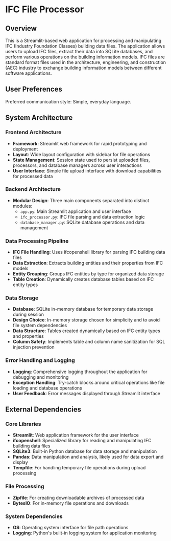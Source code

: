 # IFC File Processor

## Overview

This is a Streamlit-based web application for processing and manipulating IFC (Industry Foundation Classes) building data files. The application allows users to upload IFC files, extract their data into SQLite databases, and perform various operations on the building information models. IFC files are standard format files used in the architecture, engineering, and construction (AEC) industry to exchange building information models between different software applications.

## User Preferences

Preferred communication style: Simple, everyday language.

## System Architecture

### Frontend Architecture
- **Framework**: Streamlit web framework for rapid prototyping and deployment
- **Layout**: Wide layout configuration with sidebar for file operations
- **State Management**: Session state used to persist uploaded files, processors, and database managers across user interactions
- **User Interface**: Simple file upload interface with download capabilities for processed data

### Backend Architecture
- **Modular Design**: Three main components separated into distinct modules:
  - `app.py`: Main Streamlit application and user interface
  - `ifc_processor.py`: IFC file parsing and data extraction logic
  - `database_manager.py`: SQLite database operations and data management

### Data Processing Pipeline
- **IFC File Handling**: Uses ifcopenshell library for parsing IFC building data files
- **Data Extraction**: Extracts building entities and their properties from IFC models
- **Entity Grouping**: Groups IFC entities by type for organized data storage
- **Table Creation**: Dynamically creates database tables based on IFC entity types

### Data Storage
- **Database**: SQLite in-memory database for temporary data storage during session
- **Design Choice**: In-memory storage chosen for simplicity and to avoid file system dependencies
- **Data Structure**: Tables created dynamically based on IFC entity types and properties
- **Column Safety**: Implements table and column name sanitization for SQL injection prevention

### Error Handling and Logging
- **Logging**: Comprehensive logging throughout the application for debugging and monitoring
- **Exception Handling**: Try-catch blocks around critical operations like file loading and database operations
- **User Feedback**: Error messages displayed through Streamlit interface

## External Dependencies

### Core Libraries
- **Streamlit**: Web application framework for the user interface
- **ifcopenshell**: Specialized library for reading and manipulating IFC building data files
- **SQLite3**: Built-in Python database for data storage and manipulation
- **Pandas**: Data manipulation and analysis, likely used for data export and display
- **Tempfile**: For handling temporary file operations during upload processing

### File Processing
- **Zipfile**: For creating downloadable archives of processed data
- **BytesIO**: For in-memory file operations and downloads

### System Dependencies
- **OS**: Operating system interface for file path operations
- **Logging**: Python's built-in logging system for application monitoring